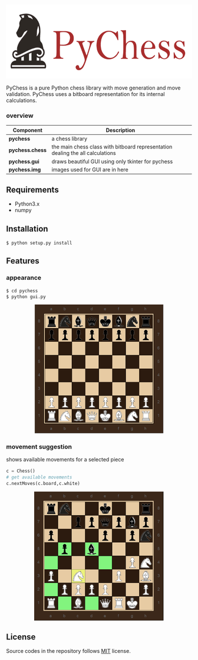 <p align="center">
  <img src="assets/logo.png" height="200"/>
</p>

PyChess is a pure Python chess library with move generation and move validation.
PyChess uses a bitboard representation for its internal calculations.

### overview

| Component | Description |
| ---- | --- |
| **pychess** | a chess library |
| **pychess.chess** | the main chess class with bitboard representation dealing the all calculations |
| **pychess.gui** | draws beautiful GUI using only tkinter for pychess |
| **pychess.img** | images used for GUI are in here |

## Requirements

* Python3.x
* numpy

## Installation
```
$ python setup.py install
```

## Features

### appearance

```
$ cd pychess
$ python gui.py
```

<p align="center">
  <img src="assets/chess.PNG" height="350"/>
</p>

### movement suggestion

shows available movements for a selected piece
```python
c = Chess()
# get available movements 
c.nextMoves(c.board,c.white)
```

<p align="center">
  <img src="assets/selected.PNG" height="350"/>
</p>

## License

Source codes in the repository follows [MIT](http://www.opensource.org/licenses/MIT) license.
